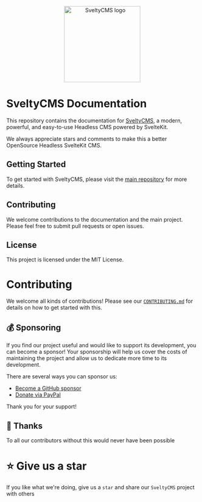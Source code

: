<p style="border: none; margin-bottom:0; padding-bottom: 0;" align="center">
      <picture>
      <source media="(prefers-color-scheme: dark)" srcset="https://github.com/Rar9/SveltyCMS/blob/main/static/SveltyCMS.png">
      <img width="200" alt="SveltyCMS logo" src="https://github.com/Rar9/SveltyCMS/blob/main/static/SveltyCMS.png">
    </picture>
 </p>
 
 # SveltyCMS Documentation

This repository contains the documentation for [SveltyCMS](https://github.com/Rar9/SveltyCMS), a modern, powerful, and easy-to-use Headless CMS powered by SvelteKit. 

We always appreciate stars and comments to make this a better OpenSource Headless SvelteKit CMS.

## Getting Started

To get started with SveltyCMS, please visit the [main repository](https://github.com/Rar9/SveltyCMS) for more details.

## Contributing

We welcome contributions to the documentation and the main project. Please feel free to submit pull requests or open issues.

## License

This project is licensed under the MIT License.

# Contributing

We welcome all kinds of contributions! Please see our [`CONTRIBUTING.md`](https://github.com/Rar9/SveltyCMS/CONTRIBUTING.md) for details on how to get started with this.

## :moneybag: Sponsoring

If you find our project useful and would like to support its development, you can become a sponsor! Your sponsorship will help us cover the costs of maintaining the project and allow us to dedicate more time to its development.

There are several ways you can sponsor us:

- [Become a GitHub sponsor](https://github.com/sponsors/Rar9)
- [Donate via PayPal](https://www.paypal.com/donate/?hosted_button_id=5VA28AG6MW2H2)

Thank you for your support!

## :clap: Thanks

To all our contributors without this would never have been possible

# :star: Give us a star

If you like what we're doing, give us a `star` and share our `SveltyCMS` project with others
